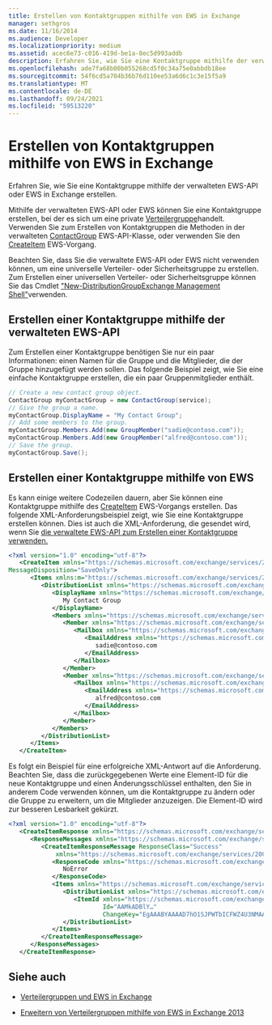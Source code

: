```yaml
---
title: Erstellen von Kontaktgruppen mithilfe von EWS in Exchange
manager: sethgros
ms.date: 11/16/2014
ms.audience: Developer
ms.localizationpriority: medium
ms.assetid: acec6e73-c016-419d-be1a-8ec5d993addb
description: Erfahren Sie, wie Sie eine Kontaktgruppe mithilfe der verwalteten EWS-API oder EWS in Exchange erstellen.
ms.openlocfilehash: ade7fa68b00b055268cd5f0c34a75e0abbdb18ee
ms.sourcegitcommit: 54f6cd5a704b36b76d110ee53a6d6c1c3e15f5a9
ms.translationtype: MT
ms.contentlocale: de-DE
ms.lasthandoff: 09/24/2021
ms.locfileid: "59513220"
---
```

# <a name="create-contact-groups-by-using-ews-in-exchange"></a>Erstellen von Kontaktgruppen mithilfe von EWS in Exchange

Erfahren Sie, wie Sie eine Kontaktgruppe mithilfe der verwalteten EWS-API oder EWS in Exchange erstellen.
  
Mithilfe der verwalteten EWS-API oder EWS können Sie eine Kontaktgruppe erstellen, bei der es sich um eine private [Verteilergruppe](distribution-groups-and-ews-in-exchange.md)handelt. Verwenden Sie zum Erstellen von Kontaktgruppen die Methoden in der verwalteten [ContactGroup](https://msdn.microsoft.com/library/office/microsoft.exchange.webservices.data.contactgroup%28v=exchg.80%29.aspx) EWS-API-Klasse, oder verwenden Sie den [CreateItem](https://msdn.microsoft.com/library/78a52120-f1d0-4ed7-8748-436e554f75b6%28Office.15%29.aspx) EWS-Vorgang. 
  
Beachten Sie, dass Sie die verwaltete EWS-API oder EWS nicht verwenden können, um eine universelle Verteiler- oder Sicherheitsgruppe zu erstellen. Zum Erstellen einer universellen Verteiler- oder Sicherheitsgruppe können Sie das Cmdlet ["New-DistributionGroup](https://technet.microsoft.com/library/aa998856%28v=exchg.150%29.aspx)[Exchange Management Shell"](https://msdn.microsoft.com/library/ff326159%28v=exchg.140%29.aspx)verwenden. 
  
## <a name="create-a-contact-group-by-using-the-ews-managed-api"></a>Erstellen einer Kontaktgruppe mithilfe der verwalteten EWS-API
<a name="bk_EWSMA"> </a>

Zum Erstellen einer Kontaktgruppe benötigen Sie nur ein paar Informationen: einen Namen für die Gruppe und die Mitglieder, die der Gruppe hinzugefügt werden sollen. Das folgende Beispiel zeigt, wie Sie eine einfache Kontaktgruppe erstellen, die ein paar Gruppenmitglieder enthält.
  
```cs
// Create a new contact group object.
ContactGroup myContactGroup = new ContactGroup(service);
// Give the group a name.
myContactGroup.DisplayName = "My Contact Group";
// Add some members to the group.
myContactGroup.Members.Add(new GroupMember("sadie@contoso.com"));
myContactGroup.Members.Add(new GroupMember("alfred@contoso.com"));
// Save the group.
myContactGroup.Save();

```

## <a name="create-a-contact-group-by-using-ews"></a>Erstellen einer Kontaktgruppe mithilfe von EWS
<a name="bk_EWSMA"> </a>

Es kann einige weitere Codezeilen dauern, aber Sie können eine Kontaktgruppe mithilfe des [CreateItem](https://msdn.microsoft.com/library/78a52120-f1d0-4ed7-8748-436e554f75b6%28Office.15%29.aspx) EWS-Vorgangs erstellen. Das folgende XML-Anforderungsbeispiel zeigt, wie Sie eine Kontaktgruppe erstellen können. Dies ist auch die XML-Anforderung, die gesendet wird, wenn Sie [die verwaltete EWS-API zum Erstellen einer Kontaktgruppe verwenden.](#bk_EWSMA)
  
```XML
<?xml version="1.0" encoding="utf-8"?>
   <CreateItem xmlns="https://schemas.microsoft.com/exchange/services/2006/messages" 
MessageDisposition="SaveOnly">
      <Items xmlns:m="https://schemas.microsoft.com/exchange/services/2006/messages">
         <DistributionList xmlns="https://schemas.microsoft.com/exchange/services/2006/types">
            <DisplayName xmlns="https://schemas.microsoft.com/exchange/services/2006/types">
               My Contact Group
            </DisplayName>
            <Members xmlns="https://schemas.microsoft.com/exchange/services/2006/types">
               <Member xmlns="https://schemas.microsoft.com/exchange/services/2006/types">
                  <Mailbox xmlns="https://schemas.microsoft.com/exchange/services/2006/types">
                     <EmailAddress xmlns="https://schemas.microsoft.com/exchange/services/2006/types">
                        sadie@contoso.com
                     </EmailAddress>
                  </Mailbox>
               </Member>
               <Member xmlns="https://schemas.microsoft.com/exchange/services/2006/types">
                  <Mailbox xmlns="https://schemas.microsoft.com/exchange/services/2006/types">
                     <EmailAddress xmlns="https://schemas.microsoft.com/exchange/services/2006/types">
                        alfred@contoso.com
                     </EmailAddress>
                  </Mailbox>
               </Member>
            </Members>
         </DistributionList>
      </Items>
   </CreateItem>
```

Es folgt ein Beispiel für eine erfolgreiche XML-Antwort auf die Anforderung. Beachten Sie, dass die zurückgegebenen Werte eine Element-ID für die neue Kontaktgruppe und einen Änderungsschlüssel enthalten, den Sie in anderem Code verwenden können, um die Kontaktgruppe zu ändern oder die Gruppe zu erweitern, um die Mitglieder anzuzeigen. Die Element-ID wird zur besseren Lesbarkeit gekürzt.
  
```XML
<?xml version="1.0" encoding="utf-8"?>
   <CreateItemResponse xmlns="https://schemas.microsoft.com/exchange/services/2006/messages">
      <ResponseMessages xmlns="https://schemas.microsoft.com/exchange/services/2006/messages">
         <CreateItemResponseMessage ResponseClass="Success" 
             xmlns="https://schemas.microsoft.com/exchange/services/2006/messages">
            <ResponseCode xmlns="https://schemas.microsoft.com/exchange/services/2006/messages">
               NoError
            </ResponseCode>
            <Items xmlns="https://schemas.microsoft.com/exchange/services/2006/messages">
               <DistributionList xmlns="https://schemas.microsoft.com/exchange/services/2006/types">
                  <ItemId xmlns="https://schemas.microsoft.com/exchange/services/2006/types" 
                          Id="AAMkADBlY…" 
                          ChangeKey="EgAAABYAAAAD7hO1SJPWTbICFWZ4U3NMAABXzQiK" />
               </DistributionList>
            </Items>
         </CreateItemResponseMessage>
      </ResponseMessages>
   </CreateItemResponse>
```

## <a name="see-also"></a>Siehe auch


- [Verteilergruppen und EWS in Exchange](distribution-groups-and-ews-in-exchange.md)
    
- [Erweitern von Verteilergruppen mithilfe von EWS in Exchange 2013](how-to-expand-distribution-groups-by-using-ews-in-exchange-2013.md)
    

